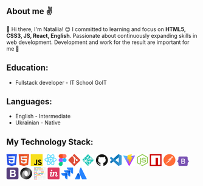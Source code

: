 ## About me ✌️

👋 Hi there, I'm Nataliia! 😊
I committed to learning and focus on **HTML5, CSS3, JS, React, English**. Passionate about continuously expanding skills in web development. Development and work for the result are important for me 💫

## Education:

- Fullstack developer - IT School GoIT

## Languages:

- English - Intermediate
- Ukrainian - Native

## My Technology Stack:

![css3](img/Group83.png) ![html5](img/Group85.png) ![java_scrypt](img/Group68.png) ![react](img/Group70.png) ![figma](img/Group84.png) ![git_bash](img/Vector3.png) ![netlify](img/Vector.png) ![git_hub](img/Group57.png) ![editor](img/Group74.png) ![vite](img/Group65.png) ![node_js](img/Group76.png) ![npm](img/Group82.png) ![postman](img/Group27.png) ![bootstrap_5](img/Vector2.png) ![bootstrap_4](img/Group56.png) ![json](img/Group49.png) ![prettier](img/Group47.png) ![in_vision](img/Group31.png) ![jira](img/Group21.png) ![atlassian](img/Group20.png) 
